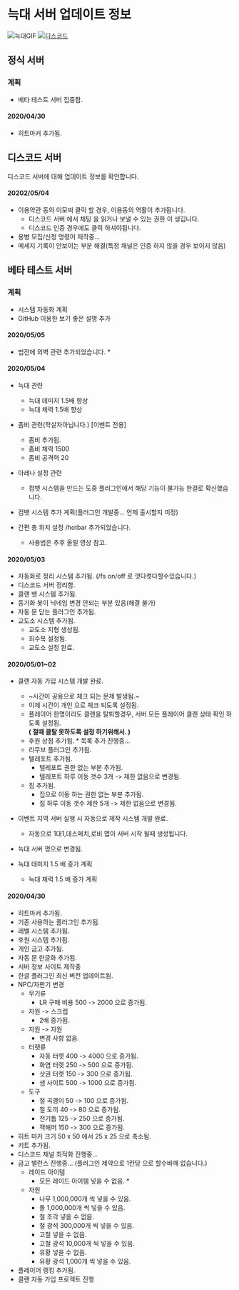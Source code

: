 # 늑대 서버 업데이트 정보
![늑대GIF](https://i.imgur.com/fH1dk5D.gif)
[![디스코드](https://i.imgur.com/nDAnUwS.png)](https://discord.gg/ZWccPtt)   
## 정식 서버

### 계획
* 베타 테스트 서버 집중함.

#### 2020/04/30
* 히트마커 추가됨.

## 디스코드 서버
디스코드 서버에 대해 업데이트 정보를 확인합니다.

#### 20202/05/04
* 이용약관 동의 이모찌 클릭 할 경우, 이용동의 역활이 추가됩니다. 
   * 디스코드 서버 에서 채팅 을 읽거나 보낼 수 있는 권한 이 생깁니다.
   * 디스코드 인증 경우에도 클릭 하셔야됩니다.
* 용병 모집/신청 명령어 제작중...
* 메세지 기록이 안보이는 부분 해결(특정 채널은 인증 하지 않을 경우 보이지 않음)

## 베타 테스트 서버

### 계획
* 시스템 자동화 계획
* GitHub 이용한 보기 좋은 설명 추가
#### 2020/05/05
* 법전에 외벽 관련 추가되었습니다.
  * 
#### 2020/05/04
* 늑대 관련
   * 늑대 데미지 1.5배 향상
   * 늑대 체력 1.5배 향상
* 좀비 관련(학살자아닙니다.) [이벤트 전용]
   * 좀비 추가됨.
   * 좀비 체력 1500
   * 좀비 공격력 20
* 아레나 설정 관련
   * 컴뱃 시스템을 만드는 도중 플러그인에서 해당 기능이 불가능 한걸로 확신했습니다.
   
* 컴뱃 시스템 추가 계획(플러그인 개발중... 언제 출시할지 미정)
* 간편 총 위치 설정 /hotbar 추가되었습니다.
  * 사용법은 추후 올릴 영상 참고.

#### 2020/05/03
* 자동화로 정리 시스템 추가됨. (/fs on/off 로 껏다켯다할수있습니다.)
* 디스코드 서버 정리함.
* 클랜 밴 시스템 추가됨.
* 동기화 봇이 닉네임 변경 안되는 부분 있음(해결 불가)
* 자동 문 닫는 플러그인 추가됨.
* 교도소 시스템 추가됨.
   * 교도소 지형 생성됨.
   * 죄수복 설정됨.
   * 교도소 설정 완료.

#### 2020/05/01~02
* 클랜 자동 가입 시스템 개발 완료.
    * ~시간이 공용으로 체크 되는 문제 발생됨.~
    * 이제 시간이 개인 으로 체크 되도록 설정됨.
    * 플레이어 한명이라도 클랜을 탈퇴할경우, 서버 모든 플레이어 클랜 상태 확인 하도록 설정됨.   
    **( 절때 클탈 못하도록 설정 하기위해서. )**
    *  후원 상점 추가됨.
      * 목록 추가 진행중...
    * 리무브 플러그인 추가됨.
    * 텔레포트 추가됨.
      * 텔레포트 권한 없는 부분 추가됨.
      * 텔레포트 하루 이동 갯수 3개 -> 제한 없음으로 변경됨.
    * 집 추가됨.
      * 집으로 이동 하는 권한 없는 부분 추가됨.
      * 집 하루 이동 갯수 제한 5개 -> 제한 없음으로 변경됨.
      
* 이벤트 지역 서버 실행 시 자동으로 제작 시스템 개발 완료.
   * 자동으로 1대1,데스매치,로비 맵이 서버 시작 될때 생성됩니다.
* 늑대 서버 명으로 변경됨.
* 늑대 데미지 1.5 배 증가 계획
   * 늑대 체력 1.5 배 증가 계획

#### 2020/04/30
* 히트마커 추가됨.
* 기존 사용하는 플러그인 추가됨.
* 레벨 시스템 추가됨.
* 후원 시스템 추가됨.
* 개인 금고 추가됨.
* 자동 문 한글화 추가됨.
* 서버 정보 사이트 제작중
* 한글 플러그인 최신 버전 업데이트됨.
* NPC/자판기 변경
    * 무기류
        * LR 구매 비용 500 -> 2000 으로 증가됨.
    * 자원 -> 스크랩
        * 2배 증가됨.
    * 자원 -> 자원
        * 변경 사항 없음.
    * 터렛류
        * 자동 터렛 400 -> 4000 으로 증가됨.
        * 화염 터렛 250 -> 500 으로 증가됨.
        * 샷권 터렛 150 -> 300 으로 증가됨.
        * 샘 사이트 500 -> 1000 으로 증가됨.
    * 도구
        * 철 곡괭이 50 -> 100 으로 증가됨.
        * 철 도끼 40 -> 80 으로 증가됨.
        * 전기톱 125 -> 250 으로 증가됨.
        * 잭해머 150 -> 300 으로 증가됨.
* 히트 마커 크기 50 x 50 에서 25 x 25 으로 축소됨.
* 키트 추가됨.
* 디스코드 채널 최적화 진행중...
* 금고 밸런스 진행중... (플러그인 제약으로 1칸당 으로 할수바깨 없습니다.)
    * 레이드 아이템
        * 모든 레이드 아이템 넣을 수 없음.
            * 
    * 자원
        * 나무 1,000,000개 씩 넣을 수 있음.
        * 돌 1,000,000개 씩 넣을 수 있음.
        * 철 조각 넣을 수 없음.
        * 철 광석 300,000개 씩 넣을 수 있음.
        * 고철 넣을 수 없음.
        * 고철 광석 10,000개 씩 넣을 수 있음.
        * 유황 넣을 수 없음.
        * 유황 광석 1,000개 씩 넣을 수 있음.
* 플레이어 랭킹 추가됨.
* 클랜 자동 가입 프로젝트 진행


